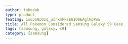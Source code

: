 ```yaml
---
author: tokodab
type: product
featimg: 1swJS8pOzq_uxrkmFksEU1O8EAglNpPoE
title: All Pokemon Considered Samsung Galaxy S9 Case
tags: [samsung, galaxy, s9]
category: [samsung]
---
```

